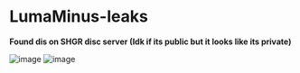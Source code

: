 # LumaMinus-leaks
**Found dis on SHGR disc server (Idk if its public but it looks like its private)**

![image](https://user-images.githubusercontent.com/75604883/198006352-a14ffd0f-5245-492d-812f-61533343fa2a.png)
![image](https://user-images.githubusercontent.com/75604883/198006388-415dfb6e-0a88-4063-9ac6-fc3974463e2a.png)
